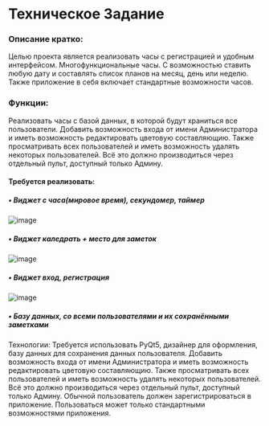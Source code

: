 # Техническое Задание
### Описание кратко:
Целью проекта является реализовать часы с регистрацией и удобным интерфейсом.
Многофункциональные часы. С возможностью ставить любую дату и составлять список планов на месяц, день или неделю. Также приложение в себя включает стандартные возможности часов.
### Функции:
 Реализовать часы с базой данных, в которой будут храниться все пользователи.
 Добавить возможность входа от имени Администратора и иметь возможность редактировать цветовую составляющию. Также просматривать всех пользователей и иметь возможность удалять некоторых пользователей. Всё это должно производиться через отдельный пульт, доступный только Админу. 
#### Требуется реализовать:
  ##### • Виджет с часа(мировое время), секундомер, таймер
  ![image](https://user-images.githubusercontent.com/92740583/138607937-2511a4ad-2e12-45e5-b71c-ddafe1b32af2.png)
  ##### • Виджет каледрать + место для заметок
  ![image](https://user-images.githubusercontent.com/92740583/138569075-fcaea7f4-fb1d-493c-9c0f-112129bee4e4.png)
  ##### • Виджет вход, регистрация
  ![image](https://user-images.githubusercontent.com/92740583/138569121-9f8362c6-c29c-4e1b-b0f9-96c38b86aab2.png)
  ##### • Базу данных, со всеми пользователями и их сохранёнными заметками
Технологии: Требуется использовать PyQt5, дизайнер для оформления, базу данных для сохранения данных пользователя.
  Добавить возможность входа от имени Администратора и иметь возможность редактировать цветовую составляющию. Также просматривать всех пользователей и иметь возможность удалять некоторых пользователей. Всё это должно производиться через отдельный пульт, доступный только Админу.
  Обычной пользователь должен зарегистрироваться в приложение. Пользоваться может только стандартными возможностями приложения. 
